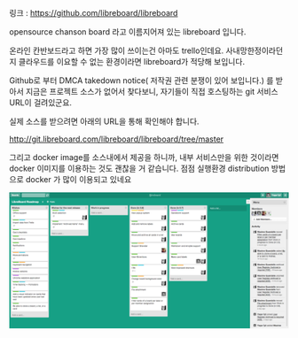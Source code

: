 링크 : https://github.com/libreboard/libreboard

opensource chanson board 라고 이름지어져 있는 libreboard 입니다.

온라인 칸반보드라고 하면 가장 많이 쓰이는건 아마도 trello인데요. 사내망한정이라던지 클라우드를 이요할 수 없는 환경이라면 libreboard가 적당해 보입니다.

Github로 부터 DMCA takedown notice( 저작권 관련 분쟁이 있어 보입니다.) 를 받아서 지금은 프로젝트 소스가 없어서 찾다보니, 자기들이 직접 호스팅하는 git 서비스 URL이 걸려있군요.

실제 소스를 받으려면 아래의 URL을 통해 확인해야 합니다.

http://git.libreboard.com/libreboard/libreboard/tree/master

그리고 docker image를 소스내에서 제공을 하니까, 내부 서비스만을 위한 것이라면 docker 이미지를 이용하는 것도 괜찮을 거 같습니다. 점점 실행환경 distribution 방법으로 docker 가 많이 이용되고 있네요

![이미지1](../img/001$08.png)
